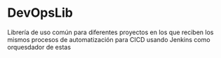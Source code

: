 # DevOpsLib
Librería de uso común para diferentes proyectos en los que reciben los mismos procesos de automatización para CICD usando Jenkins como orquesdador de estas 
